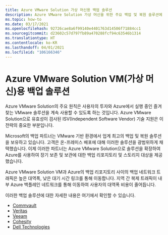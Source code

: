 ```yaml
---
title: Azure VMware Solution 가상 머신용 백업 솔루션
description: Azure VMware Solution 가상 머신을 위한 주요 백업 및 복원 솔루션에 대해 알아봅니다.
ms.topic: how-to
ms.date: 03/17/2021
ms.openlocfilehash: 92726cae8a6f99140e4401763d14506f71884cc1
ms.sourcegitcommit: d23602c57d797fb89a470288fcf94c63546b1314
ms.translationtype: HT
ms.contentlocale: ko-KR
ms.lasthandoff: 04/01/2021
ms.locfileid: "106166346"
---
```

# <a name="backup-solutions-for-azure-vmware-solution-virtual-machines-vms"></a>Azure VMware Solution VM(가상 머신)용 백업 솔루션

Azure VMware Solution의 주요 원칙은 사용자의 투자와 Azure에서 실행 중인 즐겨 찾는 VMware 솔루션을 계속 사용할 수 있도록 하는 것입니다. Azure VMware Solution으로 유효성이 검사된 ISV(Independent Software Vendor) 기술 지원은 이 전략의 중요한 부분입니다. 

Microsoft의 백업 파트너는 VMware 기반 환경에서 업계 최고의 백업 및 복원 솔루션을 보유하고 있습니다. 고객은 온-프레미스 배포에 대해 이러한 솔루션을 광범위하게 채택했습니다. 이제 이러한 파트너는 Azure VMware Solution으로 솔루션을 확장하여 Azure를 사용하여 장기 보존 및 보관에 대한 백업 리포지토리 및 스토리지 대상을 제공했습니다.

Azure VMware Solution VM과 Azure의 백업 리포지토리 사이의 백업 네트워크 트래픽은 높은 대역폭, 낮은 대기 시간 링크를 통해 이동합니다. 지역 간 복제 트래픽이 내부 Azure 백플레인 네트워크를 통해 이동하여 사용자의 대역폭 비용이 줄어듭니다.

이러한 백업 솔루션에 대한 자세한 내용은 여기에서 확인할 수 있습니다.
- [Commvault](https://documentation.commvault.com/11.21/essential/128997_support_for_azure_vmware_solution.html)
- [Veritas](https://vrt.as/nb4avs)
- [Veeam](https://www.veeam.com/kb4012)
- [Cohesity](https://www.cohesity.com/blogs/expanding-cohesitys-support-for-microsofts-ecosystem-azure-stack-and-azure-vmware-solution/)
- [Dell Technologies](https://www.delltechnologies.com/resources/en-us/asset/briefs-handouts/solutions/dell-emc-data-protection-for-avs.pdf)
